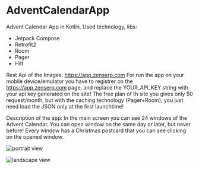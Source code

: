 # AdventCalendarApp

Advent Calendar App in Kotlin.
Used technology, libs: 
- Jetpack Compose
- Retrofit2
- Room
- Pager
- Hilt

Rest Api of the Images:
https://app.zenserp.com
For run the app on your mobile device/emulator you have to registrer on the https://app.zenserp.com page, and replace the YOUR_API_KEY string with your api key generated on the site!
The free plan of th site you gives only 50 request/month, but with the caching technology (Pager+Room), you just need load the JSON only at the first launchtime!

Description of the app:
In the main screen you can see 24 windows of the Advent Calendar. You can open window on the same day or later, but never before! Every window has a Christmas postcard that you can see clicking on the opened window.

![portrait view](https://dolcenatti.com/advent/screenshotportrait.png)

![landscape view](https://dolcenatti.com/advent/screenshotlandscape.png)

